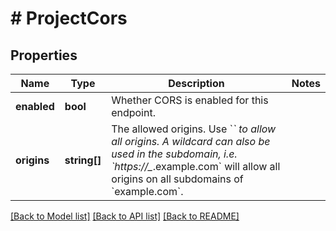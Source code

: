 # # ProjectCors

## Properties

Name | Type | Description | Notes
------------ | ------------- | ------------- | -------------
**enabled** | **bool** | Whether CORS is enabled for this endpoint. |
**origins** | **string[]** | The allowed origins. Use &#x60;*&#x60; to allow all origins. A wildcard can also be used in the subdomain, i.e. &#x60;https://_*.example.com&#x60; will allow all origins on all subdomains of &#x60;example.com&#x60;. |

[[Back to Model list]](../../README.md#models) [[Back to API list]](../../README.md#endpoints) [[Back to README]](../../README.md)
